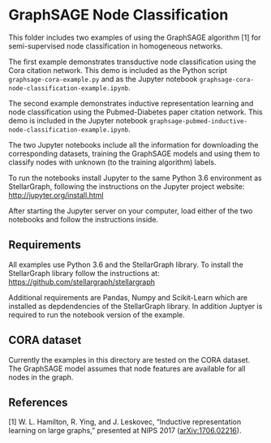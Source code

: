 # GraphSAGE Node Classification

This folder includes two examples of using the GraphSAGE algorithm [1] for semi-supervised node classification in
homogeneous networks.

The first example demonstrates transductive node classification using the Cora citation network. This demo is included
as the Python script `graphsage-cora-example.py` and as the Jupyter
notebook `graphsage-cora-node-classification-example.ipynb`.

The second example demonstrates inductive representation learning and node classification using the Pubmed-Diabetes
paper citation network. This demo is included in the Jupyter notebook
`graphsage-pubmed-inductive-node-classification-example.ipynb`.

The two Jupyter notebooks include all the information for downloading the corresponding datasets, training the GraphSAGE
models and using them to classify nodes with unknown (to the training algorithm) labels.

To run the notebooks install Jupyter to the same Python 3.6 environment as StellarGraph, following the instructions on
the Jupyter project website: http://jupyter.org/install.html

After starting the Jupyter server on your computer, load either of the two notebooks and follow the instructions inside.

## Requirements
All examples use Python 3.6 and the StellarGraph library. To install the StellarGraph library
follow the instructions at: https://github.com/stellargraph/stellargraph

Additional requirements are Pandas, Numpy and Scikit-Learn which are installed as depdendencies
of the StellarGraph library. In addition Juptyer is required to run the notebook version of
the example.

## CORA dataset

Currently the examples in this directory are tested on the CORA dataset. The GraphSAGE model assumes that node
features are available for all nodes in the graph.

## References

[1]	W. L. Hamilton, R. Ying, and J. Leskovec, “Inductive representation learning on large graphs,” presented at NIPS 2017
([arXiv:1706.02216](https://arxiv.org/abs/1706.02216)).
